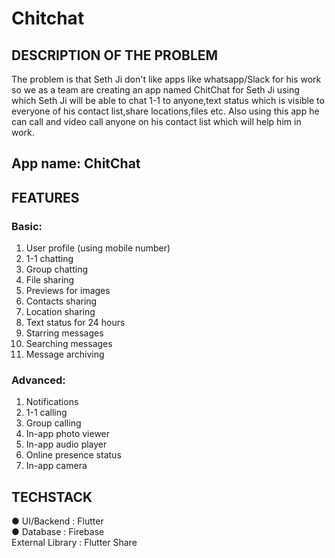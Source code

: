# Chitchat

## DESCRIPTION OF THE PROBLEM
The problem is that Seth Ji don't like apps like whatsapp/Slack for his work so we as a team are
creating an app named ChitChat for Seth Ji using which Seth Ji will be able to chat 1-1 to anyone,text status which is visible to everyone of his contact list,share locations,files etc. Also using this app he can call and video call anyone on his contact list which will help him in work.

## App name: ChitChat
## FEATURES
### Basic:
1) User profile (using mobile number)
2) 1-1 chatting
3) Group chatting
4) File sharing
5) Previews for images
6) Contacts sharing
7) Location sharing
8) Text status for 24 hours
9) Starring messages
10) Searching messages
11) Message archiving

### Advanced:
1) Notifications
2) 1-1 calling
3) Group calling
4) In-app photo viewer
5) In-app audio player
6) Online presence status
7) In-app camera

## TECHSTACK
● UI/Backend : Flutter<br>
● Database : Firebase<br>
External Library : Flutter Share<br>
